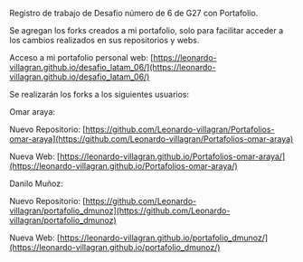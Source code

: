 Registro de trabajo de Desafio número de 6 de G27 con Portafolio.

Se agregan los forks creados a mi portafolio, solo para facilitar acceder a los cambios realizados en sus repositorios y webs.

Acceso a mi portafolio personal web: [https://leonardo-villagran.github.io/desafio_latam_06/](https://leonardo-villagran.github.io/desafio_latam_06/)

Se realizarán los forks a los siguientes usuarios:

Omar araya:

Nuevo Repositorio: [https://github.com/Leonardo-villagran/Portafolios-omar-araya](https://github.com/Leonardo-villagran/Portafolios-omar-araya)

Nueva Web: [https://leonardo-villagran.github.io/Portafolios-omar-araya/](https://leonardo-villagran.github.io/Portafolios-omar-araya/)

Danilo Muñoz:

Nuevo Repositorio: [https://github.com/Leonardo-villagran/portafolio_dmunoz](https://github.com/Leonardo-villagran/portafolio_dmunoz)

Nueva Web: [https://leonardo-villagran.github.io/portafolio_dmunoz/](https://leonardo-villagran.github.io/portafolio_dmunoz/)
